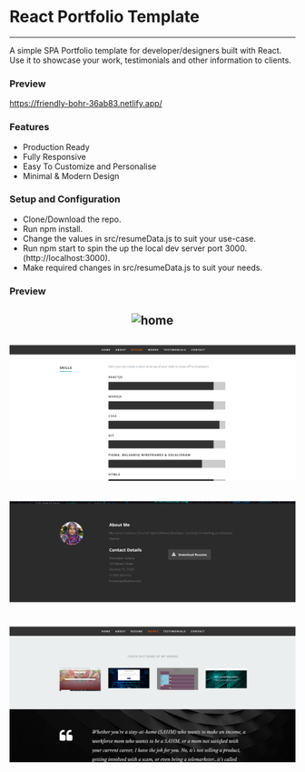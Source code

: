 # React Portfolio Template
_________________________________________________________________________________________________________________________________________________
A simple SPA Portfolio template for developer/designers built with React. Use it to showcase your work, testimonials and other information to clients.

### Preview
https://friendly-bohr-36ab83.netlify.app/

### Features
* Production Ready
* Fully Responsive
* Easy To Customize and Personalise
* Minimal & Modern Design

### Setup and Configuration

* Clone/Download the repo.
* Run npm install.
* Change the values in src/resumeData.js to suit your use-case.
* Run npm start to spin the up the local dev server port 3000.(http://localhost:3000).
* Make required changes in src/resumeData.js to suit your needs.


### Preview 

<h2 align="center">
  <img src="https://github.com/SultanaK/Portfolio-with-React/blob/master/public/images/homePage.png" alt="home" width="600px" />
  <br>
</h2>
<h2 align="center">
  <img src="https://github.com/SultanaK/Portfolio-with-React/blob/master/public/images/skill.png" alt="skill" width="600px" />
  <br>
</h2>
<h2 align="center">
  <img src="https://github.com/SultanaK/Portfolio-with-React/blob/master/public/images/education.png" alt="education" width="600px" />
  <br>
</h2>
<h2 align="center">
  <img src="https://github.com/SultanaK/Portfolio-with-React/blob/master/public/images/projects.png" alt="projects" width="600px" />
  <br>
</h2>
